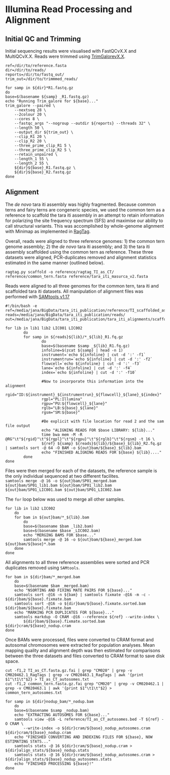 # Illumina Read Processing and Alignment
## Initial QC and Trimming
Initial sequencing results were visualised with FastQCvX.X and MultiQCvX.X. Reads were trimmed using [TrimGalorevX.X]().  

```
ref=/dir/to/reference.fasta
dir=/dir/to/reads/
reports=/dir/to/fastq_out/
trim_out=/dir/to/trimmmed_reads/

for samp in ${dir}*R1.fastq.gz
do
base=$(basename ${samp} _R1.fastq.gz)
echo "Running Trim_galore for ${base}..."
trim_galore --paired \
    --nextseq 28 \
    --2colour 20 \
    --cores 8 \
    --fastqc_args "--nogroup --outdir ${reports} --threads 32" \
    --length 50 \
    --output_dir ${trim_out} \
    --clip_R1 20 \
    --clip_R2 20 \
    --three_prime_clip_R1 5 \
    --three_prime_clip_R2 5 \
    --retain_unpaired \
    --length_1 55 \
    --length_2 55 \
    ${dir}${base}_R1.fastq.gz \
    ${dir}${base}_R2.fastq.gz
done
```
## Alignment
The *de novo* tara iti assembly was highly fragmented. Because common terns and fairy terns are congeneric species, we used the common tern as a reference to scaffold the tara iti assembly in an attempt to retain information for polarizing the site frequency spectrum (SFS) and maximise our ability to call structural variants. This was accomplished by whole-genome alignment with Minimap as implemented in [RagTag](https://github.com/malonge/RagTag).

Overall, reads were aligned to three reference genomes: 1) the common tern genome assembly; 2) the *de novo* tara iti assembly; and 3) the tara iti assembly scaffolded using the common tern as reference. These three datasets were aligned, PCR-duplicates removed and alignment statistics estimated in the same manner (outlined below).  
```
ragtag.py scaffold -o reference/ragtag_TI_as_CT/ reference/common_tern.fasta reference/tara_iti_masurca_v2.fasta
```
Reads were aligned to all three genomes for the common tern, tara iti and scaffolded tara iti datasets. All manipulation of alignment files was performed with [SAMtools v1.17]()
```
#!/bin/bash -e
ref=/media/jana/BigData/tara_iti_publication/reference/TI_scaffolded_as_CT.fasta.gz
reads=/media/jana/BigData/tara_iti_publication/reads/
out=/media/jana/BigData/tara_iti_publication/tara_iti_alignments/scaffolded_as_common_tern/

for lib in lib1 lib2 LIC001 LIC002
        do
        for samp in ${reads}${lib}/*_${lib}_R1.fq.gz
                do
                base=$(basename $samp _${lib}_R1.fq.gz)
                infoline=$(zcat ${samp} | head -n 1)
                instrument=`echo ${infoline} | cut -d ':' -f1`
                instrumentrun=`echo ${infoline} | cut -d ':' -f2`
                flowcell=`echo ${infoline} | cut -d ':' -f3`
                lane=`echo ${infoline} | cut -d ':' -f4`
                index=`echo ${infoline} | cut -d ':' -f10`

                #Now to incorporate this information into the alignment
                rgid="ID:${instrument}_${instrumentrun}_${flowcell}_${lane}_${index}"
                rgpl="PL:Illumina"
                rgpu="PU:${flowcell}_${lane}"
                rglb="LB:${base}_${lane}"
                rgsm="SM:${base}"

                #Be explicit with file location for read 2 and the sam file output
                echo "ALIGNING READS FOR $base LIBRARY: ${lib}..." 
                time bwa mem -M -R @RG"\t"${rgid}"\t"${rgpl}"\t"${rgpu}"\t"${rglb}"\t"${rgsm} -t 16 \
                ${ref} ${samp} ${reads}${lib}/${base}_${lib}_R2.fq.gz | samtools sort -@ 64 -O BAM -o ${out}bam/${base}_${lib}.bam
                echo "FINISHED ALIGNING READS FOR ${base} ${lib}...."
        done
done
```
Files were then merged for each of the datasets, the reference sample is the only individual sequenced at two different facilites.  
```samtools merge -@ 16 -o ${out}bam/SP01_merged.bam ${out}bam/SP01_lib1.bam ${out}bam/SP01_lib2.bam ${out}bam/SP01_LIC001.bam ${out}bam/SP01_LIC002.bam```
 
 The `for` loop below was used to merge all other samples.  
```
for lib in lib2 LIC002
    do
    for bam in ${out}bam/*_${lib}.bam
        do
        base=$(basename $bam _lib2.bam)
        base=$(basename $base _LIC002.bam)
        echo "MERGING BAMS FOR $base..."
        samtools merge -@ 16 -o ${out}bam/${base}_merged.bam ${out}bam/${base}*.bam
    done
done
```

All alignments to all three reference assemblies were sorted and PCR duplicates removed using `SAMtools`.   
```
for bam in ${dir}bam/*_merged.bam
    do
    base=$(basename $bam _merged.bam)
    echo "NSORTING AND FIXING MATE PAIRS FOR ${base}..."
    samtools sort -@16 -n ${bam} | samtools fixmate -@16 -m -c - ${dir}bam/${base}.fixmate.bam
    samtools sort -@16 -o ${dir}bam/${base}.fixmate.sorted.bam ${dir}bam/${base}.fixmate.bam
    echo "MARKING PCR DUPLICATES FOR ${base}..."
    samtools markdup -O CRAM -@16 --reference ${ref} --write-index \
        ${dir}bam/${base}.fixmate.sorted.bam ${dir}cram/${base}_nodup.cram
done
```
Once BAMs were processed, files were converted to CRAM format and autosomal chromosomes were extracted for population analyses. Mean mapping quality and alignment depth was then estimated for comparisons between the three datasets and files converted to CRAM format to save disk space.  
```
cut -f1,2 TI_as_CT.fasta.gz.fai | grep "CM020" | grep -v CM020462.1_RagTags | grep -v CM020463.1_RagTags | awk '{print $1"\t1\t"$2} > TI_as_CT_autosomes.txt
cut -f1,2 common_tern.fasta.gz.fai grep "CM020" | grep -v CM020462.1 | grep -v CM020463.1 | awk '{print $1"\t1\t"$2} > common_tern_autosomes.txt

for samp in ${dir}nodup_bam/*_nodup.bam
    do
    base=$(basename $samp _nodup.bam)
    echo "EXTRACTING AUTOSOMES FOR ${base}..."
    samtools view -@16 -L reference/TI_as_CT_autosomes.bed -T ${ref} -O CRAM \
        --write-index -o ${dir}cram/${base}_nodup_autosomes.cram ${dir}cram/${base}_nodup.cram
    echo "FINISHED CONVERTING AND INDEXING FILES FOR ${base}, NOW ESTIMATING STATS..."
    samtools stats -@ 16 ${dir}cram/${base}_nodup.cram > ${dir}align_stats/${base}_nodup.stats
    samtools stats -@ 16 ${dir}cram/${base}_nodup_autosomes.cram > ${dir}align_stats/${base}_nodup_autosomes.stats
    echo "FINISHED PROCESSING ${base}!"
done
```